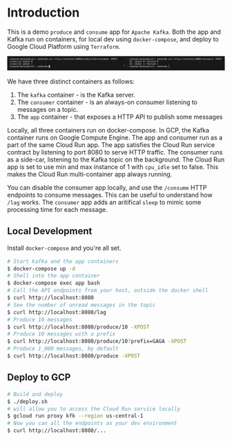 # Introduction

This is a demo `produce` and `consume` app for `Apache Kafka`. Both the app and Kafka run on containers,
for local dev using `docker-compose`, and deploy to Google Cloud Platform using `Terraform`.

![Screenshot](screenshot.png)

We have three distinct containers as follows:
1. The `kafka` container - is the Kafka server.
2. The `consumer` container - is an always-on consumer listening to messages on a topic.
3. The `app` container - that exposes a HTTP API to publish some messages

Locally, all three containers run on docker-compose. In GCP, the Kafka container runs on Google Compute Engine. The app and consumer run as a part of the same Cloud Run app. The app satisfies the Cloud Run service contract by listening to port 8080 to serve HTTP traffic. The consumer runs as a side-car, listening to the Kafka topic on the background. The Cloud Run app is set to use min and max instance of 1 with `cpu_idle` set to false. This makes the Cloud Run multi-container app always running.

You can disable the consumer app locally, and use the `/consume` HTTP endpoints to consume messages. This can be useful to understand how `/lag` works. The `consumer` app adds an aritifical `sleep` to mimic some processing time for each message.

## Local Development

Install `docker-compose` and you're all set.

```bash
# Start kafka and the app containers
$ docker-compose up -d
# Shell into the app container
$ docker-compose exec app bash
# Call the API endpoints from your host, outside the docker shell
$ curl http://localhost:8080
# See the number of unread messages in the topic
$ curl http://localhost:8080/lag
# Produce 10 messages
$ curl http://localhost:8080/produce/10 -XPOST
# Produce 10 messages with a prefix
$ curl http://localhost:8080/produce/10?prefix=GAGA -XPOST
# Produce 1_000 messages, by default
$ curl http://localhost:8080/produce -XPOST
```

## Deploy to GCP
```bash
# Build and deploy
$ ./deploy.sh
# will allow you to access the Cloud Run service locally
$ gcloud run proxy kfk --region us-central-1
# Now you can all the endpoints as your dev environment
$ curl http://localhost:8080/...
```
